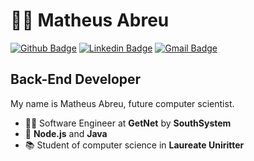 # :man_technologist: Matheus Abreu

[![Github Badge](https://img.shields.io/badge/-Github-000?style=flat-square&logo=Github&logoColor=white&link=https://github.com/matheussla)](https://github.com/matheussla)
[![Linkedin Badge](https://img.shields.io/badge/-LinkedIn-blue?style=flat-square&logo=Linkedin&logoColor=white&link=https://www.linkedin.com/in/matheus-abreu-087768182)](https://www.linkedin.com/in/matheus-abreu-087768182)
[![Gmail Badge](https://img.shields.io/badge/-Gmail-c14438?style=flat-square&logo=Gmail&logoColor=white&link=mailto:matheus.la1999@gmail.com)](mailto:matheus.la1999@gmail.com)

## Back-End Developer

My name is Matheus Abreu, future computer scientist.

- :office_worker: Software Engineer at **GetNet** by **SouthSystem**
- :blue_heart: **Node.js** and **Java**
- :books: Student of computer science in **Laureate Uniritter**
